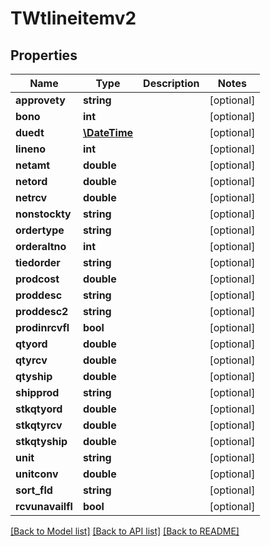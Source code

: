 # TWtlineitemv2

## Properties
Name | Type | Description | Notes
------------ | ------------- | ------------- | -------------
**approvety** | **string** |  | [optional] 
**bono** | **int** |  | [optional] 
**duedt** | [**\DateTime**](\DateTime.md) |  | [optional] 
**lineno** | **int** |  | [optional] 
**netamt** | **double** |  | [optional] 
**netord** | **double** |  | [optional] 
**netrcv** | **double** |  | [optional] 
**nonstockty** | **string** |  | [optional] 
**ordertype** | **string** |  | [optional] 
**orderaltno** | **int** |  | [optional] 
**tiedorder** | **string** |  | [optional] 
**prodcost** | **double** |  | [optional] 
**proddesc** | **string** |  | [optional] 
**proddesc2** | **string** |  | [optional] 
**prodinrcvfl** | **bool** |  | [optional] 
**qtyord** | **double** |  | [optional] 
**qtyrcv** | **double** |  | [optional] 
**qtyship** | **double** |  | [optional] 
**shipprod** | **string** |  | [optional] 
**stkqtyord** | **double** |  | [optional] 
**stkqtyrcv** | **double** |  | [optional] 
**stkqtyship** | **double** |  | [optional] 
**unit** | **string** |  | [optional] 
**unitconv** | **double** |  | [optional] 
**sort_fld** | **string** |  | [optional] 
**rcvunavailfl** | **bool** |  | [optional] 

[[Back to Model list]](../README.md#documentation-for-models) [[Back to API list]](../README.md#documentation-for-api-endpoints) [[Back to README]](../README.md)


